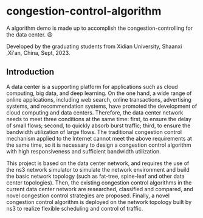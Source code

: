 # congestion-control-algorithm
A algorithm demo is made up to accomplish the congestion-controlling for the data center. 😆

Developed by the graduating students from Xidian University, Shaanxi ,Xi'an, China, Sept, 2023.

## Introduction
A data center is a supporting platform for applications such as cloud computing, big data, and deep learning. On the one hand, a wide range of online applications, including web search, online transactions, advertising systems, and recommendation systems, have promoted the development of cloud computing and data centers. Therefore, the data center network needs to meet three conditions at the same time: first, to ensure the delay of small flows; second, to quickly absorb burst traffic; third, to ensure the bandwidth utilization of large flows. The traditional congestion control mechanism applied to the Internet cannot meet the above requirements at the same time, so it is necessary to design a congestion control algorithm with high responsiveness and sufficient bandwidth utilization.

This project is based on the data center network, and requires the use of the ns3 network simulator to simulate the network environment and build the basic network topology (such as fat-tree, spine-leaf and other data center topologies). Then, the existing congestion control algorithms in the current data center network are researched, classified and compared, and novel congestion control strategies are proposed. Finally, a novel congestion control algorithm is deployed on the network topology built by ns3 to realize flexible scheduling and control of traffic.
